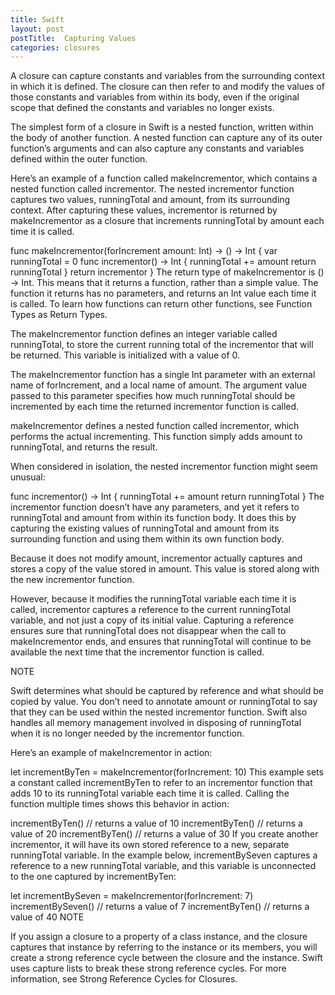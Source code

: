 ```yaml
---
title: Swift
layout: post
postTitle:  Capturing Values
categories: closures
---
```


A closure can capture constants and variables from the surrounding context in which it is defined. The closure can then refer to and modify the values of those constants and variables from within its body, even if the original scope that defined the constants and variables no longer exists.

The simplest form of a closure in Swift is a nested function, written within the body of another function. A nested function can capture any of its outer function’s arguments and can also capture any constants and variables defined within the outer function.

Here’s an example of a function called makeIncrementor, which contains a nested function called incrementor. The nested incrementor function captures two values, runningTotal and amount, from its surrounding context. After capturing these values, incrementor is returned by makeIncrementor as a closure that increments runningTotal by amount each time it is called.

func makeIncrementor(forIncrement amount: Int) -> () -> Int {
    var runningTotal = 0
    func incrementor() -> Int {
        runningTotal += amount
        return runningTotal
    }
    return incrementor
}
The return type of makeIncrementor is () -> Int. This means that it returns a function, rather than a simple value. The function it returns has no parameters, and returns an Int value each time it is called. To learn how functions can return other functions, see Function Types as Return Types.

The makeIncrementor function defines an integer variable called runningTotal, to store the current running total of the incrementor that will be returned. This variable is initialized with a value of 0.

The makeIncrementor function has a single Int parameter with an external name of forIncrement, and a local name of amount. The argument value passed to this parameter specifies how much runningTotal should be incremented by each time the returned incrementor function is called.

makeIncrementor defines a nested function called incrementor, which performs the actual incrementing. This function simply adds amount to runningTotal, and returns the result.

When considered in isolation, the nested incrementor function might seem unusual:

func incrementor() -> Int {
    runningTotal += amount
    return runningTotal
}
The incrementor function doesn’t have any parameters, and yet it refers to runningTotal and amount from within its function body. It does this by capturing the existing values of runningTotal and amount from its surrounding function and using them within its own function body.

Because it does not modify amount, incrementor actually captures and stores a copy of the value stored in amount. This value is stored along with the new incrementor function.

However, because it modifies the runningTotal variable each time it is called, incrementor captures a reference to the current runningTotal variable, and not just a copy of its initial value. Capturing a reference ensures sure that runningTotal does not disappear when the call to makeIncrementor ends, and ensures that runningTotal will continue to be available the next time that the incrementor function is called.

NOTE

Swift determines what should be captured by reference and what should be copied by value. You don’t need to annotate amount or runningTotal to say that they can be used within the nested incrementor function. Swift also handles all memory management involved in disposing of runningTotal when it is no longer needed by the incrementor function.

Here’s an example of makeIncrementor in action:

let incrementByTen = makeIncrementor(forIncrement: 10)
This example sets a constant called incrementByTen to refer to an incrementor function that adds 10 to its runningTotal variable each time it is called. Calling the function multiple times shows this behavior in action:

incrementByTen()
// returns a value of 10
incrementByTen()
// returns a value of 20
incrementByTen()
// returns a value of 30
If you create another incrementor, it will have its own stored reference to a new, separate runningTotal variable. In the example below, incrementBySeven captures a reference to a new runningTotal variable, and this variable is unconnected to the one captured by incrementByTen:

let incrementBySeven = makeIncrementor(forIncrement: 7)
incrementBySeven()
// returns a value of 7
incrementByTen()
// returns a value of 40
NOTE

If you assign a closure to a property of a class instance, and the closure captures that instance by referring to the instance or its members, you will create a strong reference cycle between the closure and the instance. Swift uses capture lists to break these strong reference cycles. For more information, see Strong Reference Cycles for Closures.